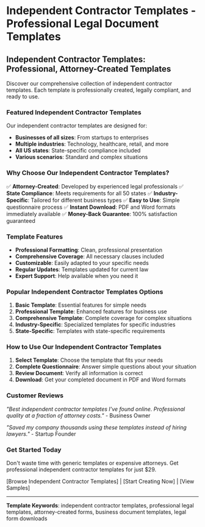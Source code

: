 # Independent Contractor Templates - Professional Legal Document Templates

## Independent Contractor Templates: Professional, Attorney-Created Templates

Discover our comprehensive collection of independent contractor templates. Each template is professionally created, legally compliant, and ready to use.

### Featured Independent Contractor Templates

Our independent contractor templates are designed for:
- **Businesses of all sizes**: From startups to enterprises
- **Multiple industries**: Technology, healthcare, retail, and more
- **All US states**: State-specific compliance included
- **Various scenarios**: Standard and complex situations

### Why Choose Our Independent Contractor Templates?

✅ **Attorney-Created**: Developed by experienced legal professionals
✅ **State Compliance**: Meets requirements for all 50 states
✅ **Industry-Specific**: Tailored for different business types
✅ **Easy to Use**: Simple questionnaire process
✅ **Instant Download**: PDF and Word formats immediately available
✅ **Money-Back Guarantee**: 100% satisfaction guaranteed

### Template Features

- **Professional Formatting**: Clean, professional presentation
- **Comprehensive Coverage**: All necessary clauses included
- **Customizable**: Easily adapted to your specific needs
- **Regular Updates**: Templates updated for current law
- **Expert Support**: Help available when you need it

### Popular Independent Contractor Templates Options

1. **Basic Template**: Essential features for simple needs
2. **Professional Template**: Enhanced features for business use
3. **Comprehensive Template**: Complete coverage for complex situations
4. **Industry-Specific**: Specialized templates for specific industries
5. **State-Specific**: Templates with state-specific requirements

### How to Use Our Independent Contractor Templates

1. **Select Template**: Choose the template that fits your needs
2. **Complete Questionnaire**: Answer simple questions about your situation
3. **Review Document**: Verify all information is correct
4. **Download**: Get your completed document in PDF and Word formats

### Customer Reviews

*"Best independent contractor templates I've found online. Professional quality at a fraction of attorney costs."* - Business Owner

*"Saved my company thousands using these templates instead of hiring lawyers."* - Startup Founder

### Get Started Today

Don't waste time with generic templates or expensive attorneys. Get professional independent contractor templates for just $29.

[Browse Independent Contractor Templates] | [Start Creating Now] | [View Samples]

---

**Template Keywords**: independent contractor templates, professional legal templates, attorney-created forms, business document templates, legal form downloads
